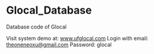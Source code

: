 # Glocal_Database
Database code of Glocal

Visit system demo at: www.ufglocal.com
Login with email: theoneneoxu@gmail.com
Password: glocal
